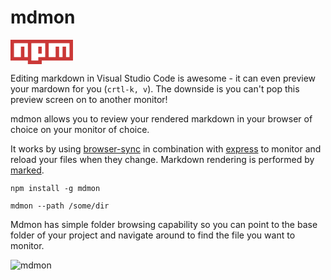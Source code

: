 # mdmon

<a href="https://www.npmjs.com/package/mdmon">
    <svg width="100" viewBox="0 0 18 7">
	    <path fill="#CB3837" d="M0,0v6h5v1h4v-1h9v-6"></path>
	    <path fill="#FFF" d="M1,1v4h2v-3h1v3h1v-4h1v5h2v-4h1v2h-1v1h2v-4h1v4h2v-3h1v3h1v-3h1v3h1v-4"></path>
    </svg>
</a>

Editing markdown in Visual Studio Code is awesome - it can even preview your mardown for you (`crtl-k, v`). The downside is you can't pop this preview screen on to another monitor!

mdmon allows you to review your rendered markdown in your browser of choice on your monitor of choice. 

It works by using [browser-sync](https://www.npmjs.com/package/browser-sync) in combination with [express](https://www.npmjs.com/package/express) to monitor and reload your files when they change. Markdown rendering is performed by [marked](https://www.npmjs.com/package/marked). 

```
npm install -g mdmon
```

```
mdmon --path /some/dir
```

Mdmon has simple folder browsing capability so you can point to the base folder of your project and navigate around to find the file you want to monitor. 

![mdmon](https://user-images.githubusercontent.com/5225782/36623877-38635068-195d-11e8-8269-f7a01c564a25.gif)




